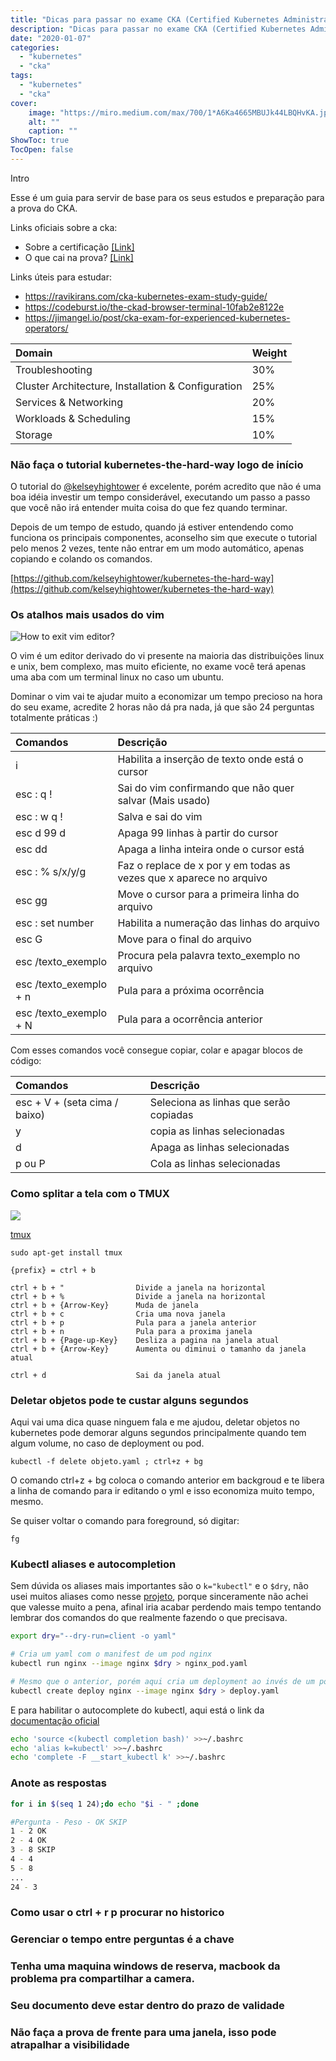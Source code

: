 ```yaml
---
title: "Dicas para passar no exame CKA (Certified Kubernetes Administrator)"
description: "Dicas para passar no exame CKA (Certified Kubernetes Administrator)"
date: "2020-01-07"
categories:
  - "kubernetes"
  - "cka"
tags:
  - "kubernetes"
  - "cka"
cover:
    image: "https://miro.medium.com/max/700/1*A6Ka4665MBUJk44LBQHvKA.jpeg"
    alt: ""
    caption: ""
ShowToc: true
TocOpen: false
---
```


Intro

Esse é um guia para servir de base para os seus estudos e preparação para a prova do CKA.

Links oficiais sobre a cka:

- Sobre a certificação [[Link]](https://www.cncf.io/certification/cka/)
- O que cai na prova? [[Link]](https://github.com/cncf/curriculum)

Links úteis para estudar:
- https://ravikirans.com/cka-kubernetes-exam-study-guide/
- https://codeburst.io/the-ckad-browser-terminal-10fab2e8122e
- https://jimangel.io/post/cka-exam-for-experienced-kubernetes-operators/

|Domain                                             |Weight  | 
|:------------------------------------------------- |:-------|
|Troubleshooting	                                  |30%
|Cluster Architecture, Installation & Configuration	|25%
|Services & Networking	                            |20%
|Workloads & Scheduling	                            |15%
|Storage	                                          |10%

### Não faça o tutorial kubernetes-the-hard-way logo de início

O tutorial do [@kelseyhightower](https://github.com/kelseyhightower) é excelente, porém acredito que não é uma boa idéia investir um tempo considerável, executando um passo a passo que você não irá entender muita coisa do que fez quando terminar.

Depois de um tempo de estudo, quando já estiver entendendo como funciona os principais componentes, aconselho sim que execute o tutorial pelo menos 2 vezes, tente não entrar em um modo automático, apenas copiando e colando os comandos.

[https://github.com/kelseyhightower/kubernetes-the-hard-way](https://github.com/kelseyhightower/kubernetes-the-hard-way)

### Os atalhos mais usados do vim

![How to exit vim editor?](https://149351115.v2.pressablecdn.com/wp-content/uploads/2017/05/exitvim-1024x455.png)

O vim é um editor derivado do vi presente na maioria das distribuições linux e unix, bem complexo, mas muito eficiente, no exame você terá apenas uma aba com um terminal linux no caso um ubuntu.

Dominar o vim vai te ajudar muito a economizar um tempo precioso na hora do seu exame, acredite 2 horas não dá pra nada, já que são 24 perguntas totalmente práticas :)

| Comandos                    | Descrição    |
|:--------------------------- |:-------------|
|i                            | Habilita a inserção de texto onde está o cursor
|esc : q !                    | Sai do vim confirmando que não quer salvar (Mais usado)
|esc : w q !                  | Salva e sai do vim
|esc d 99 d                   | Apaga 99 linhas à partir do cursor       
|esc dd                       | Apaga a linha inteira onde o cursor está 
|esc : % s/x/y/g              | Faz o replace de x por y em todas as vezes que x aparece no arquivo
|esc gg                       | Move o cursor para a primeira linha do arquivo
|esc : set number             | Habilita a numeração das linhas do arquivo
|esc G                        | Move para o final do arquivo
|esc /texto_exemplo           | Procura pela palavra texto_exemplo no arquivo
|esc /texto_exemplo + n       | Pula para a próxima ocorrência
|esc /texto_exemplo + N       | Pula para a ocorrência anterior

Com esses comandos você consegue copiar, colar e apagar blocos de código:

| Comandos                         | Descrição    |
|:---------------------------      |:-------------|
|esc + V + (seta cima / baixo)     | Seleciona as linhas que serão copiadas
|y                                 | copia as linhas selecionadas
|d                                 | Apaga as linhas selecionadas
|p ou P                            | Cola as linhas selecionadas

### Como splitar a tela com o TMUX

![](https://www.ocf.berkeley.edu/~ckuehl/tmux/tmux.png)

[tmux](https://www.ocf.berkeley.edu/~ckuehl/tmux/)

```terminal
sudo apt-get install tmux
```

```terminal
{prefix} = ctrl + b

ctrl + b + "                Divide a janela na horizontal
ctrl + b + %                Divide a janela na horizontal
ctrl + b + {Arrow-Key}      Muda de janela
ctrl + b + c                Cria uma nova janela
ctrl + b + p                Pula para a janela anterior
ctrl + b + n                Pula para a proxima janela
ctrl + b + {Page-up-Key}    Desliza a pagina na janela atual
ctrl + b + {Arrow-Key}      Aumenta ou diminui o tamanho da janela atual                  

ctrl + d                    Sai da janela atual
```

### Deletar objetos pode te custar alguns segundos

Aqui vai uma dica quase ninguem fala e me ajudou, deletar objetos no kubernetes pode demorar alguns
segundos principalmente quando tem algum volume, no caso de deployment ou pod.

```
kubectl -f delete objeto.yaml ; ctrl+z + bg
```

O comando ctrl+z + bg coloca o comando anterior em backgroud e te libera a linha de comando para ir editando
o yml e isso economiza muito tempo, mesmo.

Se quiser voltar o comando para foreground, só digitar:

```
fg
```

### Kubectl aliases e autocompletion

Sem dúvida os aliases mais importantes são o ```k="kubectl"``` e o ```$dry```, não usei muitos aliases como nesse [projeto](https://github.com/ahmetb/kubectl-aliases), porque sinceramente não achei que valesse muito a pena, afinal iria acabar perdendo mais tempo tentando lembrar dos comandos do que realmente fazendo o que precisava.

```bash
export dry="--dry-run=client -o yaml"

# Cria um yaml com o manifest de um pod nginx
kubectl run nginx --image nginx $dry > nginx_pod.yaml

# Mesmo que o anterior, porém aqui cria um deployment ao invés de um pod
kubectl create deploy nginx --image nginx $dry > deploy.yaml
```

E para habilitar o autocomplete do kubectl, aqui está o link da [documentação oficial](https://kubernetes.io/docs/tasks/tools/install-kubectl/#enable-kubectl-autocompletion) 

```bash
echo 'source <(kubectl completion bash)' >>~/.bashrc
echo 'alias k=kubectl' >>~/.bashrc
echo 'complete -F __start_kubectl k' >>~/.bashrc
```

### Anote as respostas

```bash
for i in $(seq 1 24);do echo "$i - " ;done

#Pergunta - Peso - OK SKIP
1 - 2 OK
2 - 4 OK
3 - 8 SKIP
4 - 4 
5 - 8
...
24 - 3
```

### Como usar o ctrl + r p procurar no historico
### Gerenciar o tempo entre perguntas é a chave
### Tenha uma maquina windows de reserva, macbook da problema pra compartilhar a camera.
### Seu documento deve estar dentro do prazo de validade
### Não faça a prova de frente para uma janela, isso pode atrapalhar a visibilidade